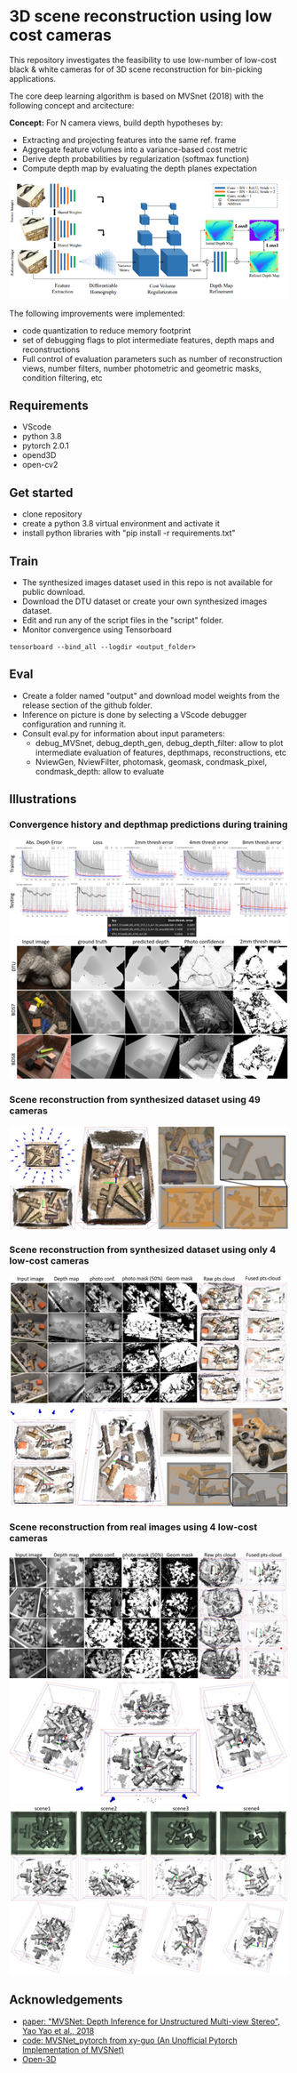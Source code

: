 # 3D scene reconstruction using low cost cameras

This repository investigates the feasibility to use low-number of low-cost black & white cameras for of 3D scene reconstruction for bin-picking applications.

The core deep learning algorithm is based on MVSnet (2018) with the following concept and arcitecture:  

**Concept:**
For N camera views,  build depth hypotheses by: 
- Extracting and projecting features into the same ref. frame
- Aggregate feature volumes into a variance-based cost metric
- Derive depth probabilities by regularization (softmax function)
- Compute depth map by evaluating the depth planes expectation 

![Model architecture](pictures/MVSNet_arch.png)

The following improvements were implemented:
- code quantization to reduce memory footprint
- set of debugging flags to plot intermediate features, depth maps and reconstructions
- Full control of evaluation parameters such as number of reconstruction views, number filters, number photometric and geometric masks, condition filtering, etc


## Requirements

- VScode
- python 3.8
- pytorch 2.0.1
- opend3D
- open-cv2
  
## Get started

- clone repository
- create a python 3.8 virtual environment and activate it
- install python libraries with "pip install -r requirements.txt"

## Train
- The synthesized images dataset used in this repo is not available for public download.
- Download the DTU dataset or create your own synthesized images dataset. 
- Edit and run any of the script files in the "script" folder.
- Monitor convergence using Tensorboard
```
tensorboard --bind_all --logdir <output_folder>
```

## Eval
- Create a folder named "output" and download model weights from the release section of the github folder.
- Inference on picture is done by selecting a VScode debugger configuration and running it.  
- Consult eval.py for information about input parameters:  
  - debug_MVSnet, debug_depth_gen, debug_depth_filter: allow to plot intermediate evaluation of features, depthmaps, reconstructions, etc
  - NviewGen, NviewFilter, photomask, geomask, condmask_pixel, condmask_depth: allow to evaluate

## Illustrations
### Convergence history and depthmap predictions during training
![Convergence history](pictures/MVSnet_cvg_history_BDS8.png)
![depthmap predictions during training](pictures/MVSnet_cvg_img_BDS8.png)
### Scene reconstruction from synthesized dataset using 49 cameras
![Scene reconstruction](pictures/MVSnet_BDS8_s175_49cams.png)
### Scene reconstruction from synthesized dataset using only 4 low-cost cameras
![Scene reconstruction 4 cameras](pictures/MVSnet_BDS8_s183_4cams_depthmaps.png)
![Scene reconstruction 4 cameras](pictures/MVSnet_BDS8_s183_4cams.png)
### Scene reconstruction from real images using 4 low-cost cameras
![real images depthmap predictions](pictures/MVSnet_Bin_BDS8_overhead03_depthmaps.png)
![real images scene reconstruction](pictures/MVSnet_Bin_BDS8_overhead03_scene1_4cams.png)
![Comaprison of scene reconstructions](pictures/MVSnet_Bin_BDS8_overhead03_scenes_comparison.png)

## Acknowledgements

- [paper: "MVSNet: Depth Inference for Unstructured Multi-view Stereo", Yao Yao et al., 2018](https://arxiv.org/abs/1804.02505)
- [code: MVSNet_pytorch from xy-guo (An Unofficial Pytorch Implementation of MVSNet)](https://github.com/xy-guo/MVSNet_pytorch)
- [Open-3D](https://www.open3d.org/docs/0.12.0/index.html)

